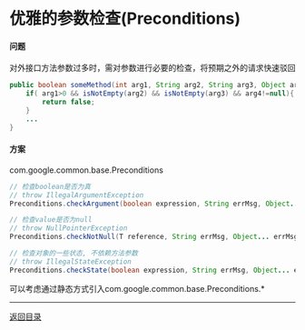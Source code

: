 优雅的参数检查(Preconditions)
===
#### 问题
对外接口方法参数过多时，需对参数进行必要的检查，将预期之外的请求快速驳回

```java
public boolean someMethod(int arg1, String arg2, String arg3, Object arg4){
	if( arg1>0 && isNotEmpty(arg2) && isNotEmpty(arg3) && arg4!=null){
		return false;
	}
	...
}
```

#### 方案
com.google.common.base.Preconditions

```java
// 检查boolean是否为真
// throw IllegalArgumentException
Preconditions.checkArgument(boolean expression, String errMsg, Object... errMsgArgs)

// 检查value是否为null
// throw NullPointerException
Preconditions.checkNotNull(T reference, String errMsg, Object... errMsgArgs)

// 检查对象的一些状态, 不依赖方法参数
// throw IllegalStateException
Preconditions.checkState(boolean expression, String errMsg, Object... errMsgArgs)

```

可以考虑通过静态方式引入com.google.common.base.Preconditions.*

------
[返回目录](README.md)